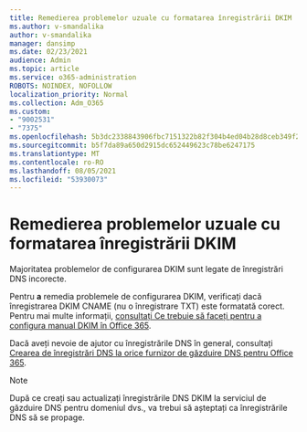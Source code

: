 ```yaml
---
title: Remedierea problemelor uzuale cu formatarea înregistrării DKIM
ms.author: v-smandalika
author: v-smandalika
manager: dansimp
ms.date: 02/23/2021
audience: Admin
ms.topic: article
ms.service: o365-administration
ROBOTS: NOINDEX, NOFOLLOW
localization_priority: Normal
ms.collection: Adm_O365
ms.custom:
- "9002531"
- "7375"
ms.openlocfilehash: 5b3dc2338843906fbc7151322b82f304b4ed04b28d8ceb349f2705c309cdeae8
ms.sourcegitcommit: b5f7da89a650d2915dc652449623c78be6247175
ms.translationtype: MT
ms.contentlocale: ro-RO
ms.lasthandoff: 08/05/2021
ms.locfileid: "53930073"
---
```

# <a name="fix-common-problems-with-dkim-record-formatting"></a>Remedierea problemelor uzuale cu formatarea înregistrării DKIM

Majoritatea problemelor de configurarea DKIM sunt legate de înregistrări DNS incorecte.

Pentru **a** remedia problemele de configurarea DKIM, verificați dacă înregistrarea DKIM CNAME (nu o înregistrare TXT) este formatată corect. Pentru mai multe informații, [consultați Ce trebuie să faceți pentru a configura manual DKIM în Office 365](https://docs.microsoft.com/microsoft-365/security/office-365-security/use-dkim-to-validate-outbound-email).

Dacă aveți nevoie de ajutor cu înregistrările DNS în general, consultați [Crearea de înregistrări DNS la orice furnizor de găzduire DNS pentru Office 365](https://docs.microsoft.com/microsoft-365/admin/get-help-with-domains/create-dns-records-at-any-dns-hosting-provider).

> [!NOTE]
> După ce creați sau actualizați înregistrările DNS DKIM la serviciul de găzduire DNS pentru domeniul dvs., va trebui să așteptați ca înregistrările DNS să se propage.
